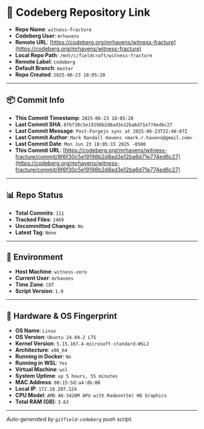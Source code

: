 # 🔗 Codeberg Repository Link

- **Repo Name**: `witness-fracture`
- **Codeberg User**: `mrhavens`
- **Remote URL**: [https://codeberg.org/mrhavens/witness-fracture](https://codeberg.org/mrhavens/witness-fracture)
- **Local Repo Path**: `/mnt/c/fieldcraft/witness-fracture`
- **Remote Label**: `codeberg`
- **Default Branch**: `master`
- **Repo Created**: `2025-06-23 18:05:28`

---

## 📦 Commit Info

- **This Commit Timestamp**: `2025-06-23 18:05:28`
- **Last Commit SHA**: `8f6f30c5e19198b2d8ad3e12ba6d71e774ed6c27`
- **Last Commit Message**: `Post-Forgejo sync at 2025-06-23T22:46:07Z`
- **Last Commit Author**: `Mark Randall Havens <mark.r.havens@gmail.com>`
- **Last Commit Date**: `Mon Jun 23 18:05:15 2025 -0500`
- **This Commit URL**: [https://codeberg.org/mrhavens/witness-fracture/commit/8f6f30c5e19198b2d8ad3e12ba6d71e774ed6c27](https://codeberg.org/mrhavens/witness-fracture/commit/8f6f30c5e19198b2d8ad3e12ba6d71e774ed6c27)

---

## 📊 Repo Status

- **Total Commits**: `111`
- **Tracked Files**: `1469`
- **Uncommitted Changes**: `No`
- **Latest Tag**: `None`

---

## 🧭 Environment

- **Host Machine**: `witness-zero`
- **Current User**: `mrhavens`
- **Time Zone**: `CDT`
- **Script Version**: `1.0`

---

## 🧬 Hardware & OS Fingerprint

- **OS Name**: `Linux`
- **OS Version**: `Ubuntu 24.04.2 LTS`
- **Kernel Version**: `5.15.167.4-microsoft-standard-WSL2`
- **Architecture**: `x86_64`
- **Running in Docker**: `No`
- **Running in WSL**: `Yes`
- **Virtual Machine**: `wsl`
- **System Uptime**: `up 5 hours, 55 minutes`
- **MAC Address**: `00:15:5d:a4:db:00`
- **Local IP**: `172.18.207.124`
- **CPU Model**: `AMD A6-3420M APU with Radeon(tm) HD Graphics`
- **Total RAM (GB)**: `3.63`

---

_Auto-generated by `gitfield-codeberg` push script._
